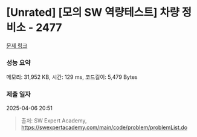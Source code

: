 # [Unrated] [모의 SW 역량테스트] 차량 정비소 - 2477 

[문제 링크](https://swexpertacademy.com/main/code/problem/problemDetail.do?contestProbId=AV6c6bgaIuoDFAXy) 

### 성능 요약

메모리: 31,952 KB, 시간: 129 ms, 코드길이: 5,479 Bytes

### 제출 일자

2025-04-06 20:51



> 출처: SW Expert Academy, https://swexpertacademy.com/main/code/problem/problemList.do